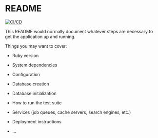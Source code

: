 # README

[![CI/CD](https://github.com/MaiaDevelopment/rails-test/actions/workflows/cicd.yml/badge.svg)](https://github.com/MaiaDevelopment/rails-test/actions/workflows/cicd.yml)

This README would normally document whatever steps are necessary to get the
application up and running.

Things you may want to cover:

* Ruby version

* System dependencies

* Configuration

* Database creation

* Database initialization

* How to run the test suite

* Services (job queues, cache servers, search engines, etc.)

* Deployment instructions

* ...
